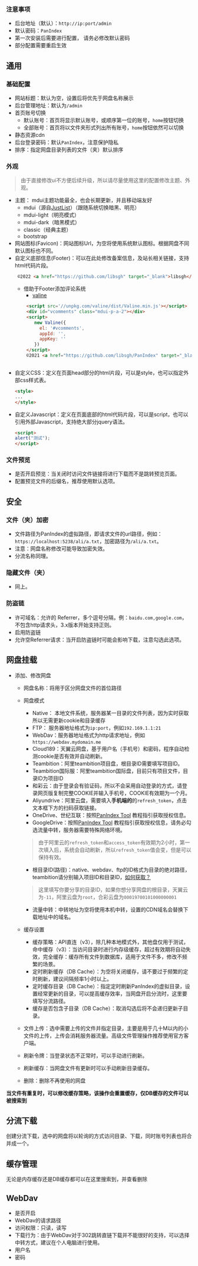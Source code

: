 ### 注意事项
- 后台地址（默认）：`http://ip:port/admin`
- 默认密码：`PanIndex`
- 第一次安装后需要进行配置， 请务必修改默认密码
- 部分配置需要重启生效
## 通用
### 基础配置
* 网站标题：默认为空，设置后将优先于网盘名称展示
* 后台管理地址：默认为`/admin`
* 首页账号切换
    * 默认账号：首页将显示默认账号，或顺序第一位的账号，`home`按钮切换
    * 全部账号：首页将以文件夹形式列出所有账号，`home`按钮依然可以切换
* 静态资源cdn
* 后台登录密码：默认`PanIndex`，注意保护隐私
* 排序：指定网盘目录列表的文件（夹）默认排序

### 外观
> 由于直接修改ui不方便后续升级，所以请尽量使用这里的配置修改主题、外观。
* 主题： mdui主题功能最全，也会长期更新，并且移动端友好
    * mdui（源自[JustList](https://github.com/txperl/JustList)）（跟随系统切换暗黑、明亮）
    * mdui-light（明亮模式）
    * mdui-dark（暗黑模式）
    * classic（经典主题）
    * bootstrap
* 网站图标(Favicon)：网站图标Url，为空将使用系统默认图标。根据网盘不同默认图标也不同。
* 自定义底部信息(Footer)：可以在此处修改备案信息，及站长相关链接，支持html代码片段。
  ```html
   ©2022 <a href="https://github.com/libsgh" target="_blank">libsgh</a>. All rights reserved.
  ```
  * 借助于Footer添加评论系统
    * [valine](https://valine.js.org/)
    ```html
     <script src='//unpkg.com/valine/dist/Valine.min.js'></script>
     <div id="vcomments" class="mdui-p-a-2"></div>
     <script>
        new Valine({
          el: '#vcomments',
          appId: '',
          appKey: ''
        })
     </script>
     ©2021 <a href="https://github.com/libsgh/PanIndex" target="_blank">PanIndex</a>. All rights reserved.
  ```
* 自定义CSS：定义在页面head部分的html片段，可以是style，也可以指定外部css样式表。
    ```html
    <style>
    ...
    </style>
    ```
* 自定义Javascript：定义在页面底部的html代码片段，可以是script，也可以引用外部Javascript，支持绝大部分jquery语法。
    ```html
    <script>
    alert("测试");
    </script>
    ```
### 文件预览  
* 是否开启预览：当关闭时访问文件链接将进行下载而不是跳转预览页面。
* 配置预览文件的后缀名，推荐使用默认选项。

## 安全
### 文件（夹）加密
* 文件路径为PanIndex的虚拟路径，即请求文件的url路径，例如：`https://localhost:5238/ali/a.txt`，加密路径为`/ali/a.txt`。
* 注意：网盘名称修改可能导致加密失效。
* 分流名称同理。
### 隐藏文件（夹）
* 同上。
### 防盗链
* 许可域名：允许的 Referrer，多个逗号分隔，例：`baidu.com,google.com`，不包含http请求头，3.x版本开始支持正则。
* 启用防盗链
* 允许空Referrer请求：当开启防盗链时可能会影响下载，注意勾选此选项。

## 网盘挂载
* 添加、修改网盘
  - 网盘名称：将用于区分网盘文件的首位路径
  - 网盘模式
    - Native： 本地文件系统，服务器某一目录的文件列表，因为实时获取所以无需更新cookie和目录缓存
    - FTP： 服务器地址格式为`ip:port`，例如`192.169.1.1:21`
    - WebDav：服务器地址格式为http请求地址，例如`https://webdav.mydomain.me`
    - Cloud189：天翼云网盘，基于用户名（手机号）和密码，程序自动检测cookie是否有效并自动刷新。
    - Teambition：阿里teambition项目盘，根目录ID需要填写项目ID。
    - Teambition国际服：阿里teambition国际盘，目前只有项目文件，目录ID为项目ID
    - 和彩云：由于登录会有验证码，所以不会采用自动登录的方式，请登录网页版复制完整COOKIE并输入手机号，COOKIE有效期为一个月。
    - Aliyundrive：阿里云盘，需要填入**手机端的**的`refresh_token`，点击文本框下方的扫码获取链接。
    - OneDrive、世纪互联：按照[PanIndex Tool](https://pt.noki.icu/) 教程指引获取授权信息。
    - GoogleDrive：按照[PanIndex Tool](https://pt.noki.icu/) 教程指引获取授权信息，请务必勾选流量中转，服务器需要特殊网络环境。
    > 由于阿里云的`refresh_token`和`access_token`有效期为2小时，第一次填入后，系统会自动刷新，所以`refresh_token`值会变，但是可以保持有效。
    - 根目录ID(路径)：native、webdav、ftp的ID格式为目录的绝对路径，teambition请分别输入项目ID和目录ID，[如何获取？](https://libsgh.github.io/PanIndex/#/question?id=%e5%a6%82%e4%bd%95%e8%8e%b7%e5%8f%96%e7%9b%ae%e5%bd%95id%ef%bc%9f)
  
    > 这里填写你要分享的目录ID，如果你想分享网盘的根目录，天翼云为`-11`，阿里云盘为`root`，合彩云盘为`00019700101000000001`
    - 流量中转：中转地址为空将使用本机中转，设置的CDN域名会替换下载地址中的域名。
  - 缓存设置
    - 缓存策略：API直连（v3），除几种本地模式外，其他盘仅用于测试，命中缓存（v3）：当访问目录时进行内存级缓存，超过有效期将自动失效，完全缓存：缓存所有文件到数据库，适用于文件不多，修改不频繁的场景。
    - 定时刷新缓存（DB Cache）：为空将关闭缓存，请不要过于频繁的定时刷新，建议间隔频率1小时以上。
    - 定时缓存目录（DB Cache）：指定定时刷新PanIndex的虚拟目录，设置经常更新的目录，可以提高缓存效率，当网盘开启分流时，这里要填写分流路径。
    - 缓存是否包含子目录（DB Cache）：取消勾选后将不会递归更新子目录。
  - 文件上传：选中需要上传的文件并指定目录，主要是用于几十M以内的小文件的上传，上传会消耗服务器流量。高级文件管理操作推荐使用官方客户端。
  - 刷新令牌：当登录状态不正常时，可以手动进行刷新。
  - 刷新缓存：当网盘文件有更新时可以手动刷新目录缓存。
  - 删除：删除不再使用的网盘

**当文件有重复时，可以修改缓存策略，该操作会重置缓存，仅DB缓存的文件可以被搜索到**

## 分流下载
创建分流下载，选中的网盘将以轮询的方式访问目录、下载，同时账号列表也将合并成一个。
## 缓存管理
无论是内存缓存还是DB缓存都可以在这里搜索到，并查看删除
## WebDav
- 是否开启
- WebDav的请求路径
- 访问权限：只读，读写
- 下载行为：由于WebDav对于302跳转直链下载并不能很好的支持，可以选择中转方式，建议在个人电脑进行使用。
- 用户名
- 密码

